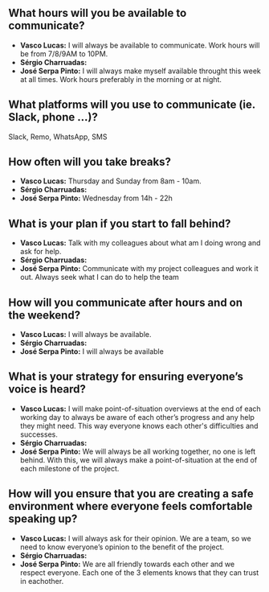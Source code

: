 
## **What hours will you be available to communicate?**

* **Vasco Lucas:** I will always be available to communicate. Work hours will be from 7/8/9AM to 10PM.
* **Sérgio Charruadas:**
* **José Serpa Pinto:** I will always make myself available throught this week at all times. Work hours preferably in the morning or at night.

## **What platforms will you use to communicate (ie. Slack, phone …)?**

Slack, Remo, WhatsApp, SMS
## **How often will you take breaks?**

* **Vasco Lucas:** Thursday and Sunday from 8am - 10am.
* **Sérgio Charruadas:**
* **José Serpa Pinto:** Wednesday from 14h - 22h

## **What is your plan if you start to fall behind?**

* **Vasco Lucas:** Talk with my colleagues about what am I doing wrong and ask for help.
* **Sérgio Charruadas:**
* **José Serpa Pinto:** Communicate with my project colleagues and work it out. Always seek what I can do to help the team

## **How will you communicate after hours and on the weekend?**

* **Vasco Lucas:** I will always be available.
* **Sérgio Charruadas:**
* **José Serpa Pinto:** I will always be available

## **What is your strategy for ensuring everyone’s voice is heard?**

* **Vasco Lucas:** I will make point-of-situation overviews at the end of each working day to always be aware of each other’s progress and any help they might need. This way everyone knows each other's difficulties and successes.
* **Sérgio Charruadas:**
* **José Serpa Pinto:** We will always be all working together, no one is left behind. With this, we will always make a point-of-situation at the end of each milestone of the project.

## **How will you ensure that you are creating a safe environment where everyone feels comfortable speaking up?**

* **Vasco Lucas:** I will always ask for their opinion. We are a team, so we need to know everyone’s opinion to the benefit of the project.
* **Sérgio Charruadas:**
* **José Serpa Pinto:** We are all friendly towards each other and we respect everyone. Each one of the 3 elements knows that they can trust in eachother.
